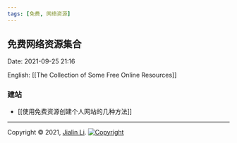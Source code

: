 ```yaml
---
tags: [免费, 网络资源]
---
```

## 免费网络资源集合
Date:  2021-09-25 21:16

English: [[The Collection of Some Free Online Resources]]

### 建站
* [[使用免费资源创建个人网站的几种方法]]




---
Copyright © 2021, [Jialin Li](https://github.com/keyskull).  [![Copyright](https://i.creativecommons.org/l/by-nc/4.0/80x15.png)](/LICENSE)